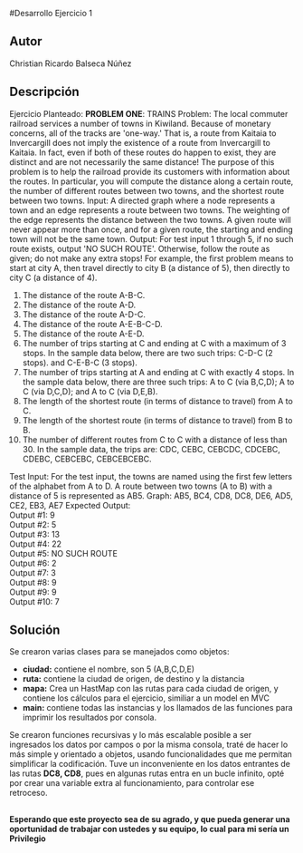 #Desarrollo Ejercicio 1

## Autor
Christian Ricardo Balseca Núñez

## Descripción
Ejercicio Planteado:
**PROBLEM ONE**: TRAINS
Problem:  The local commuter railroad services a number of towns in Kiwiland.  Because of monetary concerns, all of the tracks are 'one-way.'  That is, a route from Kaitaia to Invercargill does not imply the existence of a route from Invercargill to Kaitaia.  In fact, even if both of these routes do happen to exist, they are distinct and are not necessarily the same distance!
The purpose of this problem is to help the railroad provide its customers with information about the routes.  In particular, you will compute the distance along a certain route, the number of different routes between two towns, and the shortest route between two towns.
Input:  A directed graph where a node represents a town and an edge represents a route between two towns.  The weighting of the edge represents the distance between the two towns.  A given route will never appear more than once, and for a given route, the starting and ending town will not be the same town.
Output: For test input 1 through 5, if no such route exists, output 'NO SUCH ROUTE'.  Otherwise, follow the route as given; do not make any extra stops!  For example, the first problem means to start at city A, then travel directly to city B (a distance of 5), then directly to city C (a distance of 4).
1. The distance of the route A-B-C.
2. The distance of the route A-D.
3. The distance of the route A-D-C.
4. The distance of the route A-E-B-C-D.
5. The distance of the route A-E-D.
6. The number of trips starting at C and ending at C with a maximum of 3 stops.  In the sample data below, there are two such trips: C-D-C (2 stops). and C-E-B-C (3 stops).
7. The number of trips starting at A and ending at C with exactly 4 stops.  In the sample data below, there are three such trips: A to C (via B,C,D); A to C (via D,C,D); and A to C (via D,E,B).
8. The length of the shortest route (in terms of distance to travel) from A to C.
9. The length of the shortest route (in terms of distance to travel) from B to B.
10. The number of different routes from C to C with a distance of less than 30.  In the sample data, the trips are: CDC, CEBC, CEBCDC, CDCEBC, CDEBC, CEBCEBC, CEBCEBCEBC.
 
Test Input:
For the test input, the towns are named using the first few letters of the alphabet from A to D.  A route between two towns (A to B) with a distance of 5 is represented as AB5.
Graph: AB5, BC4, CD8, DC8, DE6, AD5, CE2, EB3, AE7
Expected Output:<br/>
Output #1: 9<br/>
Output #2: 5<br/>
Output #3: 13<br/>
Output #4: 22<br/>
Output #5: NO SUCH ROUTE<br/>
Output #6: 2<br/>
Output #7: 3<br/>
Output #8: 9<br/>
Output #9: 9<br/>
Output #10: 7<br/>

## Solución
Se crearon varias clases para se manejados como objetos:<br/>
- **ciudad:** contiene el nombre, son 5 (A,B,C,D,E)<br/>
- **ruta:** contiene la ciudad de origen, de destino y la distancia<br/>
- **mapa:** Crea un HastMap con las rutas para cada ciudad de origen, y contiene los cálculos para el ejercicio, similiar a un model en MVC<br/>
- **main:** contiene todas las instancias y los llamados de las funciones para imprimir los resultados por consola.<br/>

Se crearon funciones recursivas y lo más escalable posible a ser ingresados los datos por campos o por la misma consola, traté de hacer lo más simple 
y orientado a objetos, usando funcionalidades que me permitan simplificar la codificación.
Tuve un inconveniente en los datos entrantes de las rutas **DC8, CD8**, pues en algunas rutas entra en un bucle infinito, opté por crear una variable extra 
al funcionamiento, para controlar ese retroceso.

## 
**Esperando que este proyecto sea de su agrado, y que pueda generar una oportunidad de trabajar con ustedes y su equipo, lo cual para mi sería un Privilegio**
